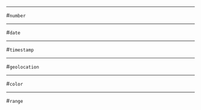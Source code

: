 * * *

#`number`
 
* * *

#`date`
  
* * *

#`timestamp`

* * *

#`geolocation` 
   
* * *

#`color`
    
    
* * *

#`range`     